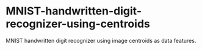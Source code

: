 # MNIST-handwritten-digit-recognizer-using-centroids
MNIST handwritten digit recognizer using image centroids as data features. 
